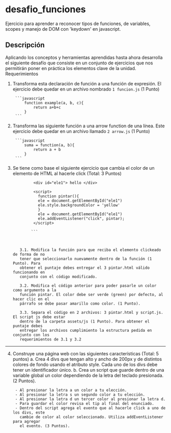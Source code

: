 # desafio_funciones
Ejercicio para aprender a reconocer tipos de funciones, de variables, scopes y manejo de DOM con 'keydown' en javascript.

## Descripción

Aplicando los conceptos y herramientas aprendidas hasta ahora desarrolla el siguiente
desafío que consiste en un conjunto de ejercicios que nos permitirán poner en práctica los
elementos clave de la unidad.
Requerimientos

1. Transforma esta declaración de función a una función de expresión. El ejercicio debe
quedar en un archivo nombrado `1 funcion.js` (1 Punto)


        ```javascript
            function example(a, b, c){
                return a+b+c
            }
        ```


2. Transforma las siguiente función a una arrow function de una línea. Este ejercicio
debe quedar en un archivo llamado `2 arrow.js` (1 Punto)

        ```javascript 
            suma = function(a, b){
                return a + b
            }
        ```


3. Se tiene como base el siguiente ejercicio que cambia el color de un elemento de
HTML al hacerle click (Total: 3 Puntos)

            
                <div id="ele1"> hello </div>

                <script>
                  function pintar(){
                  ele = document.getElementById("ele1")
                  ele.style.backgroundColor = 'yellow'
                  }
                  ele = document.getElementById("ele1")
                  ele.addEventListener("click", pintar);
                </script>
                
               ```
        


          3.1. Modifica la función para que reciba el elemento clickeado de forma de no
          tener que seleccionarlo nuevamente dentro de la función (1 Punto). Para
          obtener el puntaje debes entregar el 3 pintar.html válido funcionando en
          conjunto con el código modificado.

          3.2. Modifica el código anterior para poder pasarle un color como argumento a la
          función pintar. El color debe ser verde (green) por defecto, al hacer clic en el
          párrafo se debe pasar amarillo como color. (1 Punto).

          3.3. Separa el código en 2 archivos: 3 pintar.html y script.js. El script js debe estar
          dentro de la carpeta assets/js (1 Punto). Para obtener el puntaje debes
          entregar los archivos cumplimiento la estructura pedida en conjunto con los
          requerimientos de 3.1 y 3.2

  ****
  
4. Construye una página web con las siguientes características (Total: 5 puntos)
    a. Crea 4 divs que tengan alto y ancho de 200px y de distintos colores de fondo
      usando el atributo style. Cada uno de los divs debe tener un identificador
      único.
    b.  Crea un script que guarde dentro de una variable global un color
    dependiendo de la letra del teclado presionada. (2 Puntos).
    
        - Al presionar la letra a un color a tu elección.
        - Al presionar la letra s un segundo color a tu elección.
        - Al presionar la letra d un tercer color al presionar la letra d.
        - Para guardar el color revisa el tip al final del enunciado.
        - Dentro del script agrega el evento que al hacerle click a uno de los divs, este
          cambie de color al color seleccionado. Utiliza addEventListener para agregar
          el evento. (3 Puntos).
